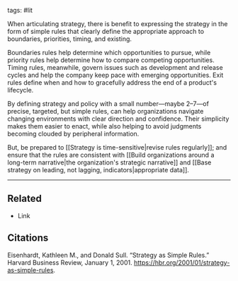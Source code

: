 tags: #lit 

When articulating strategy, there is benefit to expressing the strategy in the form of simple rules that clearly define the appropriate approach to boundaries, priorities, timing, and existing. 

Boundaries rules help determine which opportunities to pursue, while priority rules help determine how to compare competing opportunities. Timing rules, meanwhile, govern issues such as development and release cycles and help the company keep pace with emerging opportunities. Exit rules define when and how to gracefully address the end of a product's lifecycle. 

By defining strategy and policy with a small number—maybe 2–7—of precise, targeted, but simple rules, can help organizations navigate changing environments with clear direction and confidence. Their simplicity makes them easier to enact, while also helping to avoid judgments becoming clouded by peripheral information. 

But, be prepared to [[Strategy is time-sensitive|revise rules regularly]]; and ensure that the rules are consistent with [[Build organizations around a long-term narrative|the organization's strategic narrative]] and [[Base strategy on leading, not lagging, indicators|appropriate data]].

---
## Related
- Link

## Citations
Eisenhardt, Kathleen M., and Donald Sull. “Strategy as Simple Rules.” Harvard Business Review, January 1, 2001. https://hbr.org/2001/01/strategy-as-simple-rules.